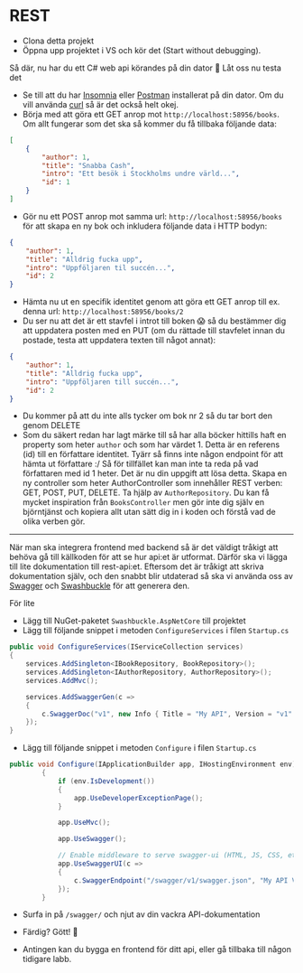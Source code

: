 # REST

- Clona detta projekt
- Öppna upp projektet i VS och kör det (Start without debugging).

Så där, nu har du ett C# web api körandes på din dator :tada: Låt oss nu testa det
- Se till att du har [Insomnia](https://insomnia.rest/) eller [Postman](https://www.getpostman.com/) installerat på din dator. Om du vill använda [curl](https://curl.haxx.se/) så är det också helt okej.
- Börja med att göra ett GET anrop mot `http://localhost:58956/books`.
Om allt fungerar som det ska så kommer du få tillbaka följande data:

```json
[
    {
        "author": 1,
        "title": "Snabba Cash",
        "intro": "Ett besök i Stockholms undre värld...",
        "id": 1
    }
]
```
- Gör nu ett POST anrop mot samma url: `http://localhost:58956/books` för att skapa en ny bok och inkludera följande data i HTTP bodyn:

```json
{
    "author": 1,
    "title": "Alldrig fucka upp",
    "intro": "Uppföljaren til succén...",
    "id": 2
}
```
- Hämta nu ut en specifik identitet genom att göra ett GET anrop till ex. denna url: `http://localhost:58956/books/2`
- Du ser nu att det är ett stavfel i introt till boken :scream: så du bestämmer dig att uppdatera posten med en PUT (om du rättade till stavfelet innan du postade, testa att uppdatera texten till något annat):

```json
{
    "author": 1,
    "title": "Alldrig fucka upp",
    "intro": "Uppföljaren till succén...",
    "id": 2
}
```
- Du kommer på att du inte alls tycker om bok nr 2 så du tar bort den genom DELETE
- Som du säkert redan har lagt märke till så har alla böcker hittills haft en property som heter `author` och som har värdet 1. Detta är en referens (id) till en författare identitet. Tyärr så finns inte någon endpoint för att hämta ut författare :/ Så för tillfället kan man inte ta reda på vad författaren med id 1 heter. Det är nu din uppgift att lösa detta. Skapa en ny controller som heter AuthorController som innehåller REST verben: GET, POST, PUT, DELETE. Ta hjälp av `AuthorRepository`. Du kan få mycket inspiration från `BooksController` men gör inte dig själv en björntjänst och kopiera allt utan sätt dig in i koden och förstå vad de olika verben gör.


---

När man ska integrera frontend med backend så är det väldigt tråkigt att behöva gå till källkoden för att se hur api:et är utformat. Därför ska vi lägga till lite dokumentation till rest-api:et. Eftersom det är tråkigt att skriva dokumentation själv, och den snabbt blir utdaterad så ska vi använda oss av [Swagger](https://swagger.io/) och [Swashbuckle](https://github.com/domaindrivendev/Swashbuckle.AspNetCore) för att generera den. 

För lite 

- Lägg till NuGet-paketet `Swashbuckle.AspNetCore` till projektet
- Lägg till följande snippet i metoden `ConfigureServices` i filen `Startup.cs`

```cs
public void ConfigureServices(IServiceCollection services)
{
    services.AddSingleton<IBookRepository, BookRepository>();
    services.AddSingleton<IAuthorRepository, AuthorRepository>();
    services.AddMvc();

    services.AddSwaggerGen(c =>
    {
        c.SwaggerDoc("v1", new Info { Title = "My API", Version = "v1" });
    });
}
```

- Lägg till följande snippet i metoden `Configure` i filen `Startup.cs`

```cs
public void Configure(IApplicationBuilder app, IHostingEnvironment env)
        {
            if (env.IsDevelopment())
            {
                app.UseDeveloperExceptionPage();
            }

            app.UseMvc();

            app.UseSwagger();

            // Enable middleware to serve swagger-ui (HTML, JS, CSS, etc.), specifying the Swagger JSON endpoint.
            app.UseSwaggerUI(c =>
            {
                c.SwaggerEndpoint("/swagger/v1/swagger.json", "My API V1");
            });
        }
```

- Surfa in på `/swagger/` och njut av din vackra API-dokumentation

- Färdig? Gött! :punch: 
- Antingen kan du bygga en frontend för ditt api, eller gå tillbaka till någon tidigare labb.
